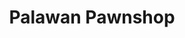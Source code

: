 ---
title: "Palawan Pawnshop"
url: /davao-city/palawan-pawnshop-davao-agusan-national-highway/
shop: pawnbroker
---